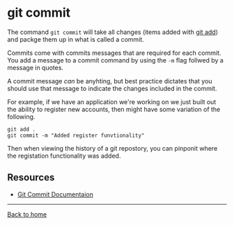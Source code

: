 # git commit

The command `git commit` will take all changes (items added with [git add](./Add.md)) and packge them up in what is called a commit.

Commits come with commits messages that are required for each commit. You add a message to a commit command by using the `-m` flag follwed by a message in quotes.

A commit message _can_ be anyhting, but best practice dictates that you should use that message to indicate the changes included in the commit.

For example, if we have an application we're working on we just built out the ability to register new accounts, then might have some variation of the following.

```
git add .
git commit -m "Added register funvtionality"
```

Then when viewing the history of a git repostory, you can pinponit where the registation functionality was added.

## Resources 

- [Git Commit Documentaion](http:/git-scm.com/docs/git-commit)

----
[Back to home](../README.md)

